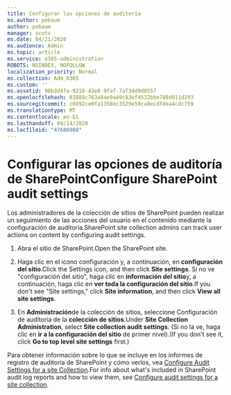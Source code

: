 ```yaml
---
title: Configurar las opciones de auditoría
ms.author: pebaum
author: pebaum
manager: scotv
ms.date: 04/21/2020
ms.audience: Admin
ms.topic: article
ms.service: o365-administration
ROBOTS: NOINDEX, NOFOLLOW
localization_priority: Normal
ms.collection: Adm_O365
ms.custom: ''
ms.assetid: 98b3d4fa-9210-43e8-9faf-7af3dd9d8557
ms.openlocfilehash: 03889c763a8ae9a49c83ef4532bbe788d011d293
ms.sourcegitcommit: c6692ce0fa1358ec3529e59ca0ecdfdea4cdc759
ms.translationtype: MT
ms.contentlocale: es-ES
ms.lasthandoff: 09/14/2020
ms.locfileid: "47680988"
---
```

# <a name="configure-sharepoint-audit-settings"></a><span data-ttu-id="a158a-102">Configurar las opciones de auditoría de SharePoint</span><span class="sxs-lookup"><span data-stu-id="a158a-102">Configure SharePoint audit settings</span></span>

<span data-ttu-id="a158a-103">Los administradores de la colección de sitios de SharePoint pueden realizar un seguimiento de las acciones del usuario en el contenido mediante la configuración de auditoría.</span><span class="sxs-lookup"><span data-stu-id="a158a-103">SharePoint site collection admins can track user actions on content by configuring audit settings.</span></span>
  
1. <span data-ttu-id="a158a-104">Abra el sitio de SharePoint.</span><span class="sxs-lookup"><span data-stu-id="a158a-104">Open the SharePoint site.</span></span>
    
2. <span data-ttu-id="a158a-105">Haga clic en el icono configuración y, a continuación, en **configuración del sitio**.</span><span class="sxs-lookup"><span data-stu-id="a158a-105">Click the Settings icon, and then click **Site settings**.</span></span> <span data-ttu-id="a158a-106">Si no ve "configuración del sitio", haga clic en **información del sitio**y, a continuación, haga clic en **ver toda la configuración del sitio**.</span><span class="sxs-lookup"><span data-stu-id="a158a-106">If you don't see "Site settings," click **Site information**, and then click **View all site settings**.</span></span>
    
3. <span data-ttu-id="a158a-107">En **Administración**de la colección de sitios, seleccione Configuración de auditoría de la **colección de sitios**.</span><span class="sxs-lookup"><span data-stu-id="a158a-107">Under **Site Collection Administration**, select **Site collection audit settings**.</span></span> <span data-ttu-id="a158a-108">(Si no la ve, haga clic en **ir a la configuración del sitio** de primer nivel).</span><span class="sxs-lookup"><span data-stu-id="a158a-108">(If you don't see it, click **Go to top level site settings** first.)</span></span> 
    
<span data-ttu-id="a158a-109">Para obtener información sobre lo que se incluye en los informes de registro de auditoría de SharePoint y cómo verlos, vea [Configure Audit Settings for a site Collection](https://go.microsoft.com/fwlink/?linkid=404050).</span><span class="sxs-lookup"><span data-stu-id="a158a-109">For info about what's included in SharePoint audit log reports and how to view them, see [Configure audit settings for a site collection](https://go.microsoft.com/fwlink/?linkid=404050).</span></span>
  

